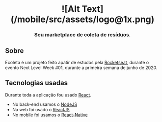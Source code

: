 <div align="center"> 
  <h1>
    ![Alt Text](/mobile/src/assets/logo@1x.png)
    <br/><h3>Seu marketplace de coleta de resíduos.</h3>
  </h1>  
</div>

## Sobre
Ecoleta é um projeto feito apatir de estudos pela [Rocketseat](https://github.com/Rocketseat), durante o evento Next Level Week #01, durante a primeira semana de junho de 2020.

## Tecnologias usadas
Durante toda a aplicação fou usado [React](https://github.com/facebook/react).
* No back-end usamos o [NodeJS](https://nodejs.org/en/)
* Na web foi usado o [ReactJS](https://github.com/facebook/react)
* No mobile foi usamos o [React-Native](https://github.com/facebook/react-native)

